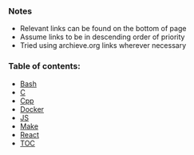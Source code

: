 ### Notes

- Relevant links can be found on the bottom of page
- Assume links to be in descending order of priority
- Tried using archieve.org links wherever necessary

### Table of contents:

- [Bash](bash.md)
- [C](c.md)
- [Cpp](cpp.md)
- [Docker](docker.md)
- [JS](js.md)
- [Make](make.md)
- [React](react.md)
- [TOC](toc.md)
